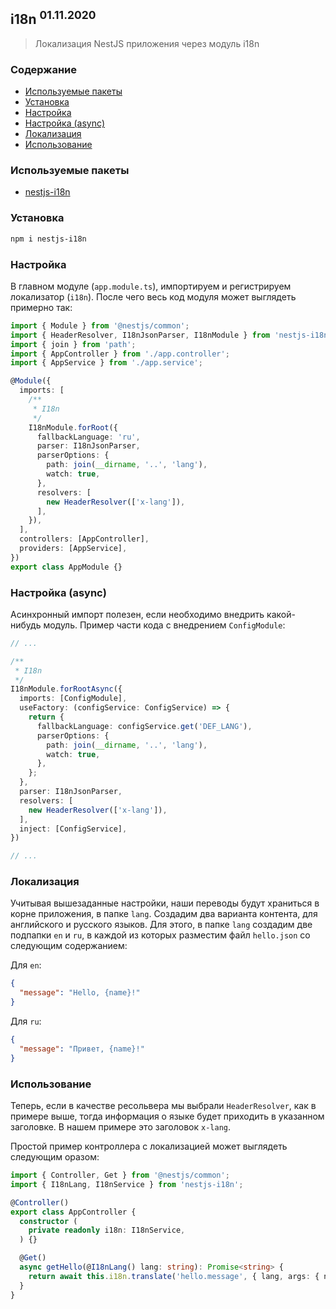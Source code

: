 ## i18n <sup>01.11.2020</sup>
> Локализация NestJS приложения через модуль i18n

### Содержание
* [Используемые пакеты](#packages)
* [Установка](#install)
* [Настройка](#settings)
* [Настройка (async)](#settings-async)
* [Локализация](#localization)
* [Использование](#usage)

### Используемые пакеты <a name="packages"></a>
* [nestjs-i18n](https://www.npmjs.com/package/nestjs-i18n)

### Установка <a name="install"></a>
```bash
npm i nestjs-i18n
```

### Настройка <a name="settings"></a>
В главном модуле (`app.module.ts`), импортируем и регистрируем локализатор (`i18n`). После чего весь код модуля может выглядеть примерно так:
```ts
import { Module } from '@nestjs/common';
import { HeaderResolver, I18nJsonParser, I18nModule } from 'nestjs-i18n';
import { join } from 'path';
import { AppController } from './app.controller';
import { AppService } from './app.service';

@Module({
  imports: [
    /**
     * I18n
     */
    I18nModule.forRoot({
      fallbackLanguage: 'ru',
      parser: I18nJsonParser,
      parserOptions: {
        path: join(__dirname, '..', 'lang'),
        watch: true,
      },
      resolvers: [
        new HeaderResolver(['x-lang']),
      ],
    }),
  ],
  controllers: [AppController],
  providers: [AppService],
})
export class AppModule {}
```

### Настройка (async) <a name="settings-async"></a>
Асинхронный импорт полезен, если необходимо внедрить какой-нибудь модуль. Пример части кода с внедрением `ConfigModule`:
```ts
// ...

/**
 * I18n
 */
I18nModule.forRootAsync({
  imports: [ConfigModule],
  useFactory: (configService: ConfigService) => {
    return {
      fallbackLanguage: configService.get('DEF_LANG'),
      parserOptions: {
        path: join(__dirname, '..', 'lang'),
        watch: true,
      },
    };
  },
  parser: I18nJsonParser,
  resolvers: [
    new HeaderResolver(['x-lang']),
  ],
  inject: [ConfigService],
})

// ...
```

### Локализация <a name="localization"></a>
Учитывая вышезаданные настройки, наши переводы будут храниться в корне приложения, в папке `lang`. Создадим два варианта контента, для английского и русского языков. Для этого, в папке `lang` создадим две подпапки `en` и `ru`, в каждой из которых разместим файл `hello.json` со следующим содержанием:

Для `en`:
```json
{
  "message": "Hello, {name}!"
}
```

Для `ru`:
```json
{
  "message": "Привет, {name}!"
}
```

### Использование <a name="usage"></a>
Теперь, если в качестве ресольвера мы выбрали `HeaderResolver`, как в примере выше, тогда информация о языке будет приходить в указанном заголовке. В нашем примере это заголовок `x-lang`.

Простой пример контроллера с локализацией может выглядеть следующим оразом:
```ts
import { Controller, Get } from '@nestjs/common';
import { I18nLang, I18nService } from 'nestjs-i18n';

@Controller()
export class AppController {
  constructor (
    private readonly i18n: I18nService,
  ) {}

  @Get()
  async getHello(@I18nLang() lang: string): Promise<string> {
    return await this.i18n.translate('hello.message', { lang, args: { name: 'Гость' } });
  }
}
```
